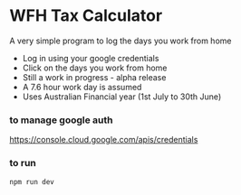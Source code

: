 # WFH Tax Calculator

A very simple program to log the days you work from home

- Log in using your google credentials
- Click on the days you work from home
- Still a work in progress - alpha release
- A 7.6 hour work day is assumed
- Uses Australian Financial year (1st July to 30th June)

### to manage google auth

https://console.cloud.google.com/apis/credentials

### to run

`npm run dev`
